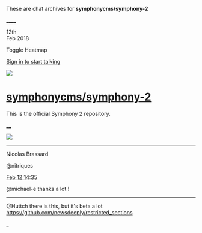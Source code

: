 These are chat archives for **symphonycms/symphony-2**

[__](/symphonycms/symphony-2/archives/2018/02/13)[__](/symphonycms/symphony-2/archives/2018/02/11)

12th  
Feb 2018

Toggle Heatmap

[Sign in to start talking](/login?action=login&button=archive-login)

![](https://avatars-02.gitter.im/group/iv/3/57542c45c43b8c601977197e?s=48)

#  [symphonycms/symphony-2](/symphonycms/symphony-2)

This is the official Symphony 2 repository.

[ __](/orgs/symphonycms/rooms "More symphonycms rooms")

![](https://avatars1.githubusercontent.com/u/771169?v=4&s=30)

____

Nicolas Brassard

@nitriques

[Feb 12
14:35](https://gitter.im/symphonycms/symphony-2?at=5a81a619f283b8e5464fefd6)

@michael-e thanks a lot !

____

@Huttch there is this, but it's beta a lot
<https://github.com/newsdeeply/restricted_sections>

_

